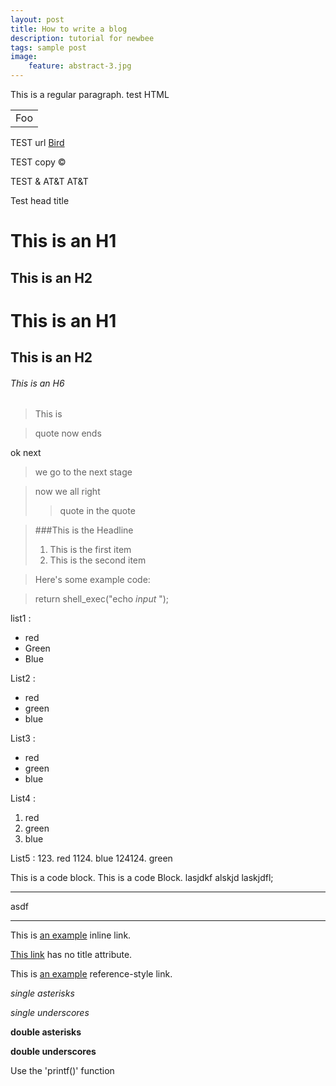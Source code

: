 ```yaml
---
layout: post
title: How to write a blog
description: tutorial for newbee
tags: sample post
image:
    feature: abstract-3.jpg
---
```

This is a regular paragraph.
test HTML
<table>
    <tr>
        <td> Foo </td>
    </tr>
</table>

TEST url
[Bird](http://images.google.com/images?num=30&q=larry+bird)

TEST copy
&copy;

TEST &
AT&T
AT&amp;T

Test head title

This is an H1
=============

This is an H2
-------------

# This is an H1

## This is an H2 

###### This is an H6

> This 
> is

> quote
> now ends


ok next

> we go
to the next stage

> now we all right
>> quote in the quote

> ###This is the Headline
> 1. This is the first item
> 2. This is the second item

> Here's some example code:

> return shell_exec("echo $input$  ");

list1 :
* red
* Green
* Blue

List2 :
+ red
+ green
+ blue

List3 :
- red
- green
- blue

List4 :
1. red
2. green
3. blue

List5 :
123. red
1124. blue
124124. green

This is a code block.
    This is a code Block.
    lasjdkf
    alskjd
laskjdfl;

***
asdf
- - -

This is [an example](http://example.com/ "Title") inline link.

[This link](http://example.net/) has no title attribute.

This is [an example][id] reference-style link.

[id]: http://example.com/  "Optional Title Here"

*single asterisks*

_single underscores_

**double asterisks**

__double underscores__

Use the 'printf()' function

